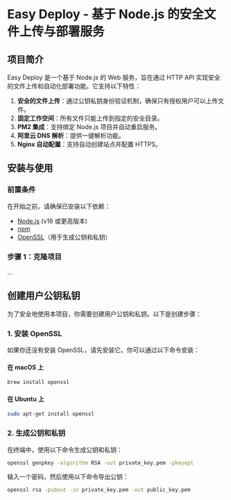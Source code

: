 # Easy Deploy - 基于 Node.js 的安全文件上传与部署服务

## 项目简介

Easy Deploy 是一个基于 Node.js 的 Web 服务，旨在通过 HTTP API 实现安全的文件上传和自动化部署功能。它支持以下特性：

1. **安全的文件上传**：通过公钥私钥身份验证机制，确保只有授权用户可以上传文件。
2. **固定工作空间**：所有文件只能上传到指定的安全目录。
3. **PM2 集成**：支持绑定 Node.js 项目并自动重启服务。
4. **阿里云 DNS 解析**：提供一键解析功能。
5. **Nginx 自动配置**：支持自动创建站点并配置 HTTPS。

## 安装与使用

### 前置条件

在开始之前，请确保已安装以下依赖：

- [Node.js](https://nodejs.org/) (v16 或更高版本)
- [npm](https://www.npmjs.com/)
- [OpenSSL](https://www.openssl.org/)（用于生成公钥和私钥）

### 步骤 1：克隆项目

...

## 创建用户公钥私钥

为了安全地使用本项目，你需要创建用户公钥和私钥。以下是创建步骤：

### 1. 安装 OpenSSL

如果你还没有安装 OpenSSL，请先安装它。你可以通过以下命令安装：

#### 在 macOS 上

```bash
brew install openssl
```

#### 在 Ubuntu 上

```bash
sudo apt-get install openssl
```

### 2. 生成公钥和私钥

在终端中，使用以下命令生成公钥和私钥：

```bash
openssl genpkey -algorithm RSA -out private_key.pem -pkeyopt
```

输入一个密码，然后使用以下命令导出公钥：

```bash
openssl rsa -pubout -in private_key.pem -out public_key.pem
```
